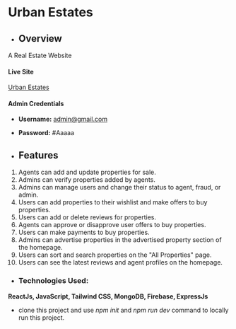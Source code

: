 # Urban Estates
- ## Overview
A Real Estate Website
#### Live Site
[Urban Estates](https://m-52-5-auth.web.app/)
#### Admin Credentials
- **Username:** admin@gmail.com
- **Password:** #Aaaaa


- ## Features
<ol>
  <li>Agents can add and update properties for sale.</li>
  <li>Admins can verify properties added by agents.</li>
  <li>Admins can manage users and change their status to agent, fraud, or admin.</li>
  <li>Users can add properties to their wishlist and make offers to buy properties.</li>
  <li>Users can add or delete reviews for properties.</li>
  <li>Agents can approve or disapprove user offers to buy properties.</li>
  <li>Users can make payments to buy properties.</li>
  <li>Admins can advertise properties in the advertised property section of the homepage.</li>
  <li>Users can sort and search properties on the "All Properties" page.</li>
  <li>Users can see the latest reviews and agent profiles on the homepage.</li>
</ol>

- ### Technologies Used:
**ReactJs, JavaScript, Tailwind CSS, MongoDB, Firebase, ExpressJs**

- clone this project and use *npm init* and *npm run dev* command to locally run this project. 
